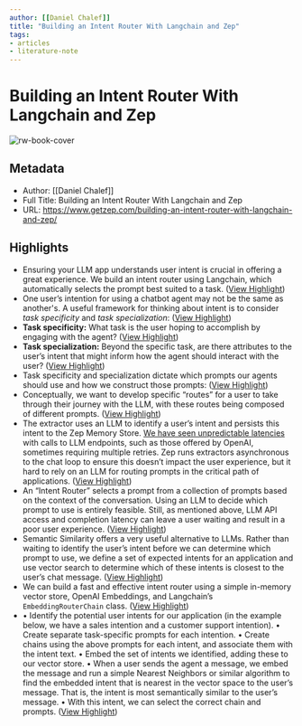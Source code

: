 ```yaml
---
author: [[Daniel Chalef]]
title: "Building an Intent Router With Langchain and Zep"
tags: 
- articles
- literature-note
---
```

# Building an Intent Router With Langchain and Zep

![rw-book-cover](https://www.getzep.com/content/images/2023/06/sunny_in_the_hills_a_cute_robot_standing_at_a_junction_in_a_roa_7a7cf9de-ce82-40e5-a56c-32c3870c7dc8.png)

## Metadata
- Author: [[Daniel Chalef]]
- Full Title: Building an Intent Router With Langchain and Zep
- URL: https://www.getzep.com/building-an-intent-router-with-langchain-and-zep/

## Highlights
- Ensuring your LLM app understands user intent is crucial in offering a great experience. We build an intent router using Langchain, which automatically selects the prompt best suited to a task. ([View Highlight](https://read.readwise.io/read/01h44a9knzey5thpzvw9gc7thy))
- One user’s intention for using a chatbot agent may not be the same as another's. A useful framework for thinking about intent is to consider *task specificity* and *task specialization*: ([View Highlight](https://read.readwise.io/read/01h44a9xyhyvgfy678zstytv5c))
- **Task specificity:** What task is the user hoping to accomplish by engaging with the agent? ([View Highlight](https://read.readwise.io/read/01h44aaqf43dwd92ectw6qs3kc))
- **Task specialization:** Beyond the specific task, are there attributes to the user’s intent that might inform how the agent should interact with the user? ([View Highlight](https://read.readwise.io/read/01h44ab39cxwp4q2j9ewq0gj80))
- Task specificity and specialization dictate which prompts our agents should use and how we construct those prompts: ([View Highlight](https://read.readwise.io/read/01h44abgr5f127c4nmb183qd5q))
- Conceptually, we want to develop specific “routes” for a user to take through their journey with the LLM, with these routes being composed of different prompts. ([View Highlight](https://read.readwise.io/read/01h44abtbqd0p3mcw38y50hbqs))
- The extractor uses an LLM to identify a user’s intent and persists this intent to the Zep Memory Store. [We have seen unpredictable latencies](https://www.getzep.com/text-embedding-latency-a-semi-scientific-look/) with calls to LLM endpoints, such as those offered by OpenAI, sometimes requiring multiple retries. Zep runs extractors asynchronous to the chat loop to ensure this doesn’t impact the user experience, but it hard to rely on an LLM for routing prompts in the critical path of applications. ([View Highlight](https://read.readwise.io/read/01h44ac16a457m8pgspagdk3x3))
- An “Intent Router” selects a prompt from a collection of prompts based on the context of the conversation. Using an LLM to decide which prompt to use is entirely feasible. Still, as mentioned above, LLM API access and completion latency can leave a user waiting and result in a poor user experience. ([View Highlight](https://read.readwise.io/read/01h44acdg0v0f32xdzcxt2amne))
- Semantic Similarity offers a very useful alternative to LLMs. Rather than waiting to identify the user’s intent before we can determine which prompt to use, we define a set of expected intents for an application and use vector search to determine which of these intents is closest to the user’s chat message. ([View Highlight](https://read.readwise.io/read/01h44acfpvjgj0hntn6e096dmt))
- We can build a fast and effective intent router using a simple in-memory vector store, OpenAI Embeddings, and Langchain’s `EmbeddingRouterChain` class. ([View Highlight](https://read.readwise.io/read/01h44acmnke5gwbr8fqrs5hhgc))
- • Identify the potential user intents for our application (in the example below, we have a sales intention and a customer support intention).
  • Create separate task-specific prompts for each intention.
  • Create chains using the above prompts for each intent, and associate them with the intent text.
  • Embed the set of intents we identified, adding these to our vector store.
  • When a user sends the agent a message, we embed the message and run a simple Nearest Neighbors or similar algorithm to find the embedded intent that is nearest in the vector space to the user’s message. That is, the intent is most semantically similar to the user’s message.
  • With this intent, we can select the correct chain and prompts. ([View Highlight](https://read.readwise.io/read/01h44ad5ft8pmecd6ytpkzs8d1))
